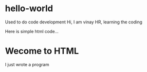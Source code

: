 # hello-world
Used to do code development
Hi, I am vinay HR, learning the coding
 
Here is simple html code...
<!DOCTYPE html>
<html>
  <head>
    <title>Hello world page</title>
  </head>
  <body>
    <h1>Wecome to HTML</h1>
    <p>I just wrote a program</p>
  </body>
</html>
